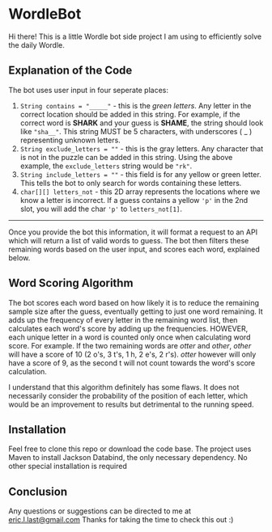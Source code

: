 # WordleBot

Hi there! This is a little Wordle bot side project I am using to efficiently solve the daily Wordle.

## Explanation of the Code
The bot uses user input in four seperate places:
1. `String contains = "_____"` - this is the *green letters*. Any letter in the correct location should be added in this string. For example, if the correct word is **SHARK** and your guess is **SHAME**, the string should look like `"sha__"`. This string MUST be 5 characters, with underscores ( \_ ) representing unknown letters.
2. `String exclude_letters = ""` - this is the gray letters. Any character that is not in the puzzle can be added in this string. Using the above example, the `exclude_letters` string would be `"rk"`.
3. `String include_letters = ""` - this field is for any yellow or green letter. This tells the bot to only search for words containing these letters.
4. `char[][] letters_not` - this 2D array represents the locations where we know a letter is incorrect. If a guess contains a yellow `'p'` in the 2nd slot, you will add the char `'p'` to `letters_not[1]`.
---
Once you provide the bot this information, it will format a request to an API which will return a list of valid words to guess.
The bot then filters these remaining words based on the user input, and scores each word, explained below.

## Word Scoring Algorithm
The bot scores each word based on how likely it is to reduce the remaining sample size after the guess, eventually getting to just one word remaining.
It adds up the frequency of every letter in the remaining word list, then calculates each word's score by adding up the frequencies.
HOWEVER, each unique letter in a word is counted only once when calculating word score. For example. If the two remaining words are *otter* and *other*, *other* will have a score of 10 (2 o's, 3 t's, 1 h, 2 e's, 2 r's). *otter* however will only have a score of 9, as the second t will not count towards the word's score calculation.

I understand that this algorithm definitely has some flaws. It does not necessarily consider the probability of the position of each letter, which would be an improvement to results but detrimental to the running speed.

## Installation
Feel free to clone this repo or download the code base. The project uses Maven to install Jackson Databind, the only necessary dependency. No other special installation is required

## Conclusion
Any questions or suggestions can be directed to me at [eric.l.last@gmail.com](mailto:eric.l.last@gmail.com)
Thanks for taking the time to check this out :)
